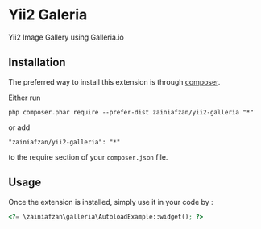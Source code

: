 Yii2 Galeria
============
Yii2 Image Gallery using Galleria.io

Installation
------------

The preferred way to install this extension is through [composer](http://getcomposer.org/download/).

Either run

```
php composer.phar require --prefer-dist zainiafzan/yii2-galleria "*"
```

or add

```
"zainiafzan/yii2-galleria": "*"
```

to the require section of your `composer.json` file.


Usage
-----

Once the extension is installed, simply use it in your code by  :

```php
<?= \zainiafzan\galleria\AutoloadExample::widget(); ?>
```